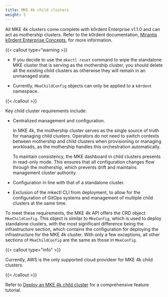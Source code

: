 ```yaml
---
title: MKE 4k child clusters
weight: 5
---
```


All MKE 4k clusters come complete with k0rdent Enterprise v1.1.0 and can act as
mothership clusters. Refer to the k0rdent documentation, [Mirantis k0rdent
Enterprise Concepts](https://docs.k0rdent-enterprise.io/latest/concepts/), for
more information.

{{< callout type=“warning >}}

- If you decide to use the `mkectl reset` command to wipe the standalone MKE
  cluster that is serving as the mothership cluster, you should delete all the
  existing child clusters as otherwise they will remain in an unmanaged state.

- Currently, `MkeChildConfig` objects can only be applied to a
  `k0rdent` namespace.

{{< /callout >}}

Key child cluster requirements include:

- Centralized management and configuration.

  In MKE 4k, the mothership cluster serves as the single source of truth for
  managing child clusters. Operators do not need to switch contexts between
  mothership and child clusters when provisioning or managing workloads, as the
  mothership handles this orchestration automatically.

  To maintain consistency, the MKE dashboard in child clusters presents in
  read-only mode. This ensures that all configuration changes flow through the
  mothership, which prevents drift and maintains management cluster authority.

- Configuration in line with that of a standalone cluster.

- Exclusion of the mkectl CLI from deployment, to allow for the configuration
  of GitOps systems and management of multiple child clusters at the same
  time.

To meet these requirements, the MKE 4k API offers the CRD object
`MkeChildConfig`. This object is similar to `MkeConfig`, which is used to
deploy standalone clusters, with the most significant difference being the
infrastructure section, which contains the configuration for deploying the
infrastructure for the MKE 4k cluster. With only a few exceptions, all other
sections of `MkeChildConfig` are the same as those in `MkeConfig`.

{{< callout type="info" >}}

Currently, AWS is the only supported cloud provideer for MKE 4k child clusters.

{{< /callout >}}

Refer to [Deploy an MKE 4k child cluster](../../tutorials/mke4k-child-clusters/deploy-mke4k-child-cluster) for a comprehensive feature tutorial.